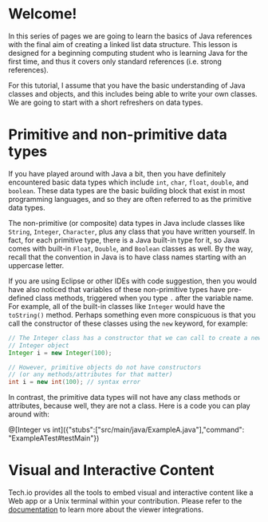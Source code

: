 # Welcome!

In this series of pages we are going to learn the basics of Java references with the final aim
of creating a linked list data structure.
This lesson is designed for a beginning computing student who is learning Java for the first time,
and thus it covers only standard references (i.e. strong references).

For this tutorial, I assume that you have the basic understanding of Java classes and objects,
and this includes being able to write your own classes.
We are going to start with a short refreshers on data types.

# Primitive and non-primitive data types

If you have played around with Java a bit, then you have definitely encountered
basic data types which include `int`, `char`, `float`, `double`, and `boolean`.
These data types are the basic building block that exist in most programming languages,
and so they are often referred to as the primitive data types.

The non-primitive (or composite) data types in Java include classes like `String`, `Integer`, `Character`,
plus any class that you have written yourself.
In fact, for each primitive type, there is a Java built-in type for it, so Java comes with built-in
`Float`, `Double`, and `Boolean` classes as well.
By the way, recall that the convention in Java is to have class names starting
with an uppercase letter.

If you are using Eclipse or other IDEs with code suggestion, then you would have also noticed
that variables of these non-primitive types have pre-defined class methods,
triggered when you type `.` after the variable name.
For example, all of the built-in classes like `Integer` would have the `toString()` method.
Perhaps something even more conspicuous is that you call the constructor of these classes
using the `new` keyword, for example:

```java
// The Integer class has a constructor that we can call to create a new
// Integer object
Integer i = new Integer(100);   

// However, primitive objects do not have constructors
// (or any methods/attributes for that matter)
int i = new int(100); // syntax error
```

In contrast, the primitive data types will not have any class methods or attributes, because well,
they are not a class. Here is a code you can play around with:

@[Integer vs int]({"stubs":["src/main/java/ExampleA.java"],"command": "ExampleATest#testMain"})



# Visual and Interactive Content

Tech.io provides all the tools to embed visual and interactive content like a Web app or a Unix terminal within your contribution. Please refer to the [documentation](https://tech.io/doc) to learn more about the viewer integrations.
